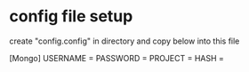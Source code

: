 # config file setup

create "config.config" in directory and copy below into this file

[Mongo]
USERNAME = 
PASSWORD = 
PROJECT = 
HASH = 
